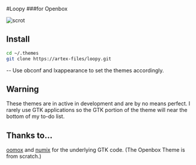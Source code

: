 #Loopy
###for Openbox

![scrot](https://a.pomf.cat/njhxys.png)

## Install
```bash
cd ~/.themes
git clone https://artex-files/loopy.git
```
-- Use obconf and lxappearance to set the themes accordingly.

## Warning
These themes are in active in development and are by no means perfect.  I rarely use GTK applications so the GTK portion of the theme will near the bottom of my to-do list.

## Thanks to...
[oomox](https://github.com/actionless/oomox) and [numix](https://numixproject.org) for the underlying GTK code. (The Openbox Theme is from scratch.)

